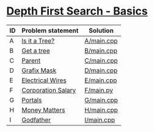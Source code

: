 # [Depth First Search - Basics](https://www.e-olymp.com/en/contests/9116)



| ID | Problem statement                                                             | Solution                 |
|----|-------------------------------------------------------------------------------|--------------------------|
| A  | [Is it a Tree?](https://www.e-olymp.com/en/contests/9116/problems/79185)      | [A/main.cpp](A/main.cpp) |
| B  | [Get a tree](https://www.e-olymp.com/en/contests/9116/problems/79186)         | [B/main.cpp](B/main.cpp) |
| C  | [Parent](https://www.e-olymp.com/en/contests/9116/problems/79187)             | [C/main.cpp](C/main.cpp) |
| D  | [Grafix Mask](https://www.e-olymp.com/en/contests/9116/problems/79188)        | [D/main.cpp](D/main.cpp) |
| E  | [Electrical Wires](https://www.e-olymp.com/en/contests/9116/problems/79189)   | [E/main.cpp](E/main.cpp) |
| F  | [Corporation Salary](https://www.e-olymp.com/en/contests/9116/problems/79190) | [F/main.py](F/main.py)   |
| G  | [Portals](https://www.e-olymp.com/en/contests/9116/problems/79191)            | [G/main.cpp](G/main.cpp) |
| H  | [Money Matters](https://www.e-olymp.com/en/contests/9116/problems/79192)      | [H/main.cpp](H/main.cpp) |
| I  | [Godfather](https://www.e-olymp.com/en/contests/9116/problems/79193)          | [I/main.cpp](I/main.cpp) |

